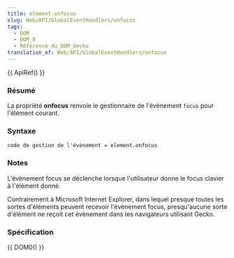 ```yaml
---
title: element.onfocus
slug: Web/API/GlobalEventHandlers/onfocus
tags:
  - DOM
  - DOM_0
  - Référence_du_DOM_Gecko
translation_of: Web/API/GlobalEventHandlers/onfocus
---
```

{{ ApiRef() }}

### Résumé

La propriété **onfocus** renvoie le gestionnaire de l'évènement `focus` pour l'élément courant.

### Syntaxe

    code de gestion de l'évènement = element.onfocus

### Notes

L'évènement focus se déclenche lorsque l'utilisateur donne le focus clavier à l'élément donné.

Contrairement à Microsoft Internet Explorer, dans lequel presque toutes les sortes d'éléments peuvent recevoir l'évènement focus, presqu'aucune sorte d'élément ne reçoit cet évènement dans les navigateurs utilisant Gecko.

### Spécification

{{ DOM0() }}
